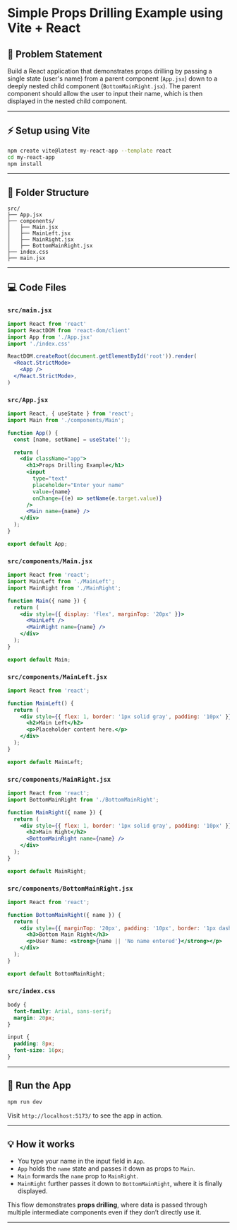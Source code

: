 # Simple Props Drilling Example using Vite + React

## 🎯 Problem Statement

Build a React application that demonstrates props drilling by passing a single state (user's name) from a parent component (`App.jsx`) down to a deeply nested child component (`BottomMainRight.jsx`). The parent component should allow the user to input their name, which is then displayed in the nested child component.

---

## ⚡ Setup using Vite

```bash
npm create vite@latest my-react-app --template react
cd my-react-app
npm install
```

---

## 📁 Folder Structure

```
src/
├── App.jsx
├── components/
│   ├── Main.jsx
│   ├── MainLeft.jsx
│   ├── MainRight.jsx
│   ├── BottomMainRight.jsx
├── index.css
├── main.jsx
```

---

## 💻 Code Files

### `src/main.jsx`

```jsx
import React from 'react'
import ReactDOM from 'react-dom/client'
import App from './App.jsx'
import './index.css'

ReactDOM.createRoot(document.getElementById('root')).render(
  <React.StrictMode>
    <App />
  </React.StrictMode>,
)
```

### `src/App.jsx`

```jsx
import React, { useState } from 'react';
import Main from './components/Main';

function App() {
  const [name, setName] = useState('');

  return (
    <div className="app">
      <h1>Props Drilling Example</h1>
      <input
        type="text"
        placeholder="Enter your name"
        value={name}
        onChange={(e) => setName(e.target.value)}
      />
      <Main name={name} />
    </div>
  );
}

export default App;
```

### `src/components/Main.jsx`

```jsx
import React from 'react';
import MainLeft from './MainLeft';
import MainRight from './MainRight';

function Main({ name }) {
  return (
    <div style={{ display: 'flex', marginTop: '20px' }}>
      <MainLeft />
      <MainRight name={name} />
    </div>
  );
}

export default Main;
```

### `src/components/MainLeft.jsx`

```jsx
import React from 'react';

function MainLeft() {
  return (
    <div style={{ flex: 1, border: '1px solid gray', padding: '10px' }}>
      <h2>Main Left</h2>
      <p>Placeholder content here.</p>
    </div>
  );
}

export default MainLeft;
```

### `src/components/MainRight.jsx`

```jsx
import React from 'react';
import BottomMainRight from './BottomMainRight';

function MainRight({ name }) {
  return (
    <div style={{ flex: 1, border: '1px solid gray', padding: '10px' }}>
      <h2>Main Right</h2>
      <BottomMainRight name={name} />
    </div>
  );
}

export default MainRight;
```

### `src/components/BottomMainRight.jsx`

```jsx
import React from 'react';

function BottomMainRight({ name }) {
  return (
    <div style={{ marginTop: '20px', padding: '10px', border: '1px dashed gray' }}>
      <h3>Bottom Main Right</h3>
      <p>User Name: <strong>{name || 'No name entered'}</strong></p>
    </div>
  );
}

export default BottomMainRight;
```

### `src/index.css`

```css
body {
  font-family: Arial, sans-serif;
  margin: 20px;
}

input {
  padding: 8px;
  font-size: 16px;
}
```

---

## 🚀 Run the App

```bash
npm run dev
```

Visit `http://localhost:5173/` to see the app in action.

---

## 💡 How it works

* You type your name in the input field in `App`.
* `App` holds the `name` state and passes it down as props to `Main`.
* `Main` forwards the `name` prop to `MainRight`.
* `MainRight` further passes it down to `BottomMainRight`, where it is finally displayed.

This flow demonstrates **props drilling**, where data is passed through multiple intermediate components even if they don’t directly use it.

---
